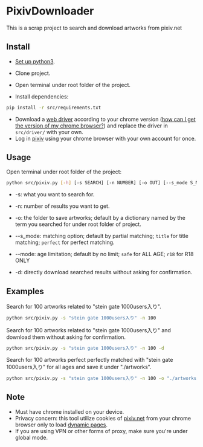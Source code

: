 # PixivDownloader
This is a scrap project to search and download artworks from pixiv.net

## Install

- [Set up python3](https://www.python.org/downloads/).

- Clone project.

- Open terminal under root folder of the project.

- Install dependencies:

```bash
pip install -r src/requirements.txt
```

- Download a [web driver](https://sites.google.com/a/chromium.org/chromedriver/downloads) according to your chrome version ([how can I get the version of my chrome browser?](https://www.businessinsider.com/what-version-of-google-chrome-do-i-have?r=DE&IR=T)) and replace the driver in ```src/driver/```  with your own.
- Log in [pixiv](www.pixiv.net) using your chrome browser with your own account for once.

## Usage

Open terminal under root folder of the project:

```bash
python src/pixiv.py [-h] [-s SEARCH] [-n NUMBER] [-o OUT] [--s_mode S_MODE] [--mode MODE] [-d]
```

- -s:	what you want to search for.
- -n:	number of results you want to get.
- -o:	the folder to save artworks; default by a dictionary named by the term you searched for under root folder of project.
- --s_mode:	matching option; default by partial matching; ```title``` for title matching; ```perfect``` for perfect matching.
- --mode:	age limitation; default by no limit; ```safe``` for ALL AGE; ```r18``` for R18 ONLY

- -d:	directly download searched results without asking for confirmation.

## Examples

Search for 100 artworks related to "stein gate 1000users入り".

```bash
python src/pixiv.py -s "stein gate 1000users入り" -n 100
```

Search for 100 artworks related to "stein gate 1000users入り" and download them without asking for confirmation.

```bash
python src/pixiv.py -s "stein gate 1000users入り" -n 100 -d
```

Search for 100 artworks perfect perfectly matched with "stein gate 1000users入り"  for all ages and save it under "./artworks".

```bash
python src/pixiv.py -s "stein gate 1000users入り" -n 100 -o "./artworks" --s_mode perfect --mode safe
```

## Note

- Must have chrome installed on your device.
- Privacy concern: this tool utilize cookies of [pixiv.net](www.pixiv.net) from your chrome browser only to load [dynamic pages](https://www.doteasy.com/web-hosting-articles/what-is-a-dynamic-web-page.cfm).
- If you are using VPN or other forms of proxy, make sure you're under global mode.

